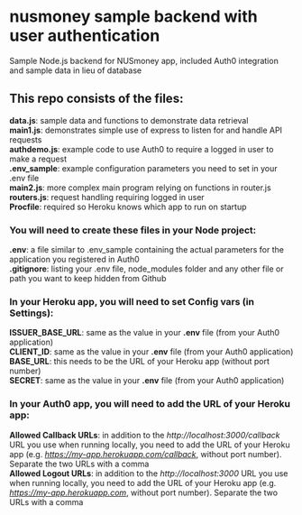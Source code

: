 # nusmoney sample backend with user authentication  
Sample Node.js backend for NUSmoney app, included Auth0 integration and sample data in lieu of database

## This repo consists of the files:  
**data.js**: sample data and functions to demonstrate data retrieval  
**main1.js**: demonstrates simple use of express to listen for and handle API requests  
**authdemo.js**: example code to use Auth0 to require a logged in user to make a request  
**.env_sample**: example configuration parameters you need to set in your .env file  
**main2.js**: more complex main program relying on functions in router.js  
**routers.js**: request handling requiring logged in user  
**Procfile**: required so Heroku knows which app to run on startup  
  
### You will need to create these files in your Node project:  
**.env**: a file similar to .env_sample containing the actual parameters for the application you registered in Auth0  
**.gitignore**: listing your .env file, node_modules folder and any other file or path you want to keep hidden from Github  
  
### In your Heroku app, you will need to set **Config vars (in Settings)**:  
**ISSUER_BASE_URL**: same as the value in your **.env** file (from your Auth0 application)  
**CLIENT_ID**: same as the value in your **.env** file (from your Auth0 application)  
**BASE_URL**: this needs to be the URL of your Heroku app (without port number)  
**SECRET**: same as the value in your **.env** file (from your Auth0 application)  
  
### In your Auth0 app, you will need to add the URL of your Heroku app:  
**Allowed Callback URLs**: in addition to the *http://localhost:3000/callback* URL you use when running locally, you need to add the URL of your Heroku app (e.g. *https://my-app.herokuapp.com/callback*, without port number). Separate the two URLs with a comma  
**Allowed Logout URLs**: in addition to the  *http://localhost:3000* URL you use when running locally, you need to add the URL of your Heroku app (e.g. *https://my-app.herokuapp.com*, without port number). Separate the two URLs with a comma  
